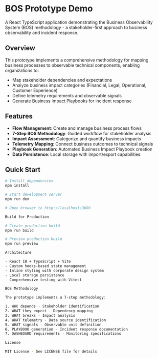   # BOS Prototype Demo

  A React TypeScript application demonstrating the Business Observability System (BOS)
  methodology - a stakeholder-first approach to business observability and incident response.     

  ## Overview

  This prototype implements a comprehensive methodology for mapping business processes to
  observable technical components, enabling organizations to:

  - Map stakeholder dependencies and expectations
  - Analyze business impact categories (Financial, Legal, Operational, Customer Experience)       
  - Define telemetry requirements and observable signals
  - Generate Business Impact Playbooks for incident response

  ## Features

  - **Flow Management**: Create and manage business process flows
  - **7-Step BOS Methodology**: Guided workflow for stakeholder analysis
  - **Impact Assessment**: Categorize and quantify business impacts
  - **Telemetry Mapping**: Connect business outcomes to technical signals
  - **Playbook Generation**: Automated Business Impact Playbook creation
  - **Data Persistence**: Local storage with import/export capabilities

  ## Quick Start

  ```bash
  # Install dependencies
  npm install

  # Start development server
  npm run dev

  # Open browser to http://localhost:3000

  Build for Production

  # Create production build
  npm run build

  # Preview production build
  npm run preview

  Architecture

  - React 18 + TypeScript + Vite
  - Custom hooks-based state management
  - Inline styling with corporate design system
  - Local storage persistence
  - Comprehensive testing with Vitest

  BOS Methodology

  The prototype implements a 7-step methodology:

  1. WHO depends - Stakeholder identification
  2. WHAT they expect - Dependency mapping
  3. WHAT breaks - Impact analysis
  4. WHAT telemetry - Data source identification
  5. WHAT signals - Observable unit definition
  6. PLAYBOOK generation - Incident response documentation
  7. DASHBOARD requirements - Monitoring specifications

  License

  MIT License - See LICENSE file for details